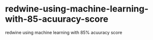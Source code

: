 # redwine-using-machine-learning-with-85-acuuracy-score
redwine using machine learning with 85% acuuracy score
